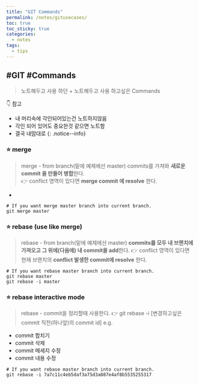 ```yaml
---
title: "GIT Commands"
permalink: /notes/gitusecases/
toc: true
toc_sticky: true
categories:
  - notes 
tags:
  - tips
---
```


## #GIT #Commands
> 노트해두고 사용 하던
> \+ 노트해두고 사용 하고싶은 Commands

👇 참고
- 내 머리속에 각인되어있는건 노트하지않음
- 각인 되어 있어도 중요한것 같으면 노트함
- 결국 내맘대로
{: .notice--info}

### ⭐ merge
> merge - from branch(밑에 예제에선 master) commits를 가져와 **새로운 commit 을 만들어 병합**한다.  
> 👉 conflict 영역이 있다면 **merge commit 에 resolve** 한다.
- 
```shell
# If you want merge master branch into current branch.
git merge master
```

### ⭐ rebase (use like merge)
> rebase - from branch(밑에 예제에선 master) **commits를 모두 내 브랜치에 가져오고 그 위에(다음에) 내 commit을 add**한다.
> 👉 conflict 영역이 있다면 현재 브랜치의 **conflict 발생한 commit에 resolve** 한다.
```shell
# If you want rebase master branch into current branch.
git rebase master
git rebase -i master
```

### ⭐ rebase interactive mode
> rebase - commit을 정리할때 사용한다.
> 👉 git rebase -i [변경하고싶은 commit 직전(하나앞)의 commit id]
> e.g.
- commit 합치기
- commit 삭제
- commit 메세지 수정
- commit 내용 수정
```shell
# If you want rebase master branch into current branch.
git rebase -i 7a7c11c4eb5daf3a75d3a087e4af8b5535255317
```